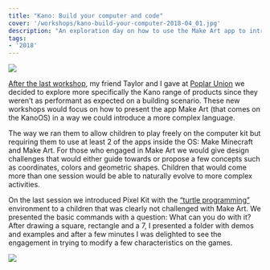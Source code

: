 ```yaml
---
title: "Kano: Build your computer and code"
cover: '/workshops/kano-build-your-computer-2018-04_01.jpg'
description: "An exploration day on how to use the Make Art app to introduce a more complex programming language skills."
tags:
- '2018'
---
```


![](./workshops/kano-build-your-computer-2018-04_01.jpg)

[After the last workshop]("/workshop/2017-11-strawbees-fun-with-motors), my friend Taylor and I gave at [Poplar Union](https://poplarunion.com/) we decided to explore more specifically the Kano range of products since they weren’t as performant as expected on a building scenario. These new workshops would focus on how to present the app Make Art (that comes on the KanoOS) in a way we could introduce a more complex language.

The way we ran them to allow children to play freely on the computer kit but requiring them to use at least 2 of the apps inside the OS: Make Minecraft and Make Art. For those who engaged in Make Art we would give design challenges that would either guide towards or propose a few concepts such as coordinates, colors and geometric shapes. Children that would come more than one session would be able to naturally evolve to more complex activities.

On the last session we introduced Pixel Kit with the [“turtle programming”](https://en.wikipedia.org/wiki/Logo_(programming_language)) environment to a children that was clearly not challenged with Make Art. We presented the basic commands with a question: What can you do with it? After drawing a square, rectangle and a 7, I presented a folder with demos and examples and after a few minutes I was delighted to see the engagement in trying to modify a few characteristics on the games.

![](./workshops/kano-build-your-computer-2018-04_03.jpg)
